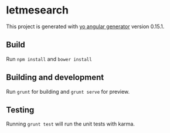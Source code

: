 # letmesearch

This project is generated with [yo angular generator](https://github.com/yeoman/generator-angular)
version 0.15.1.

## Build

Run `npm install` and `bower install`

## Building and development

Run `grunt` for building and `grunt serve` for preview.

## Testing

Running `grunt test` will run the unit tests with karma.

